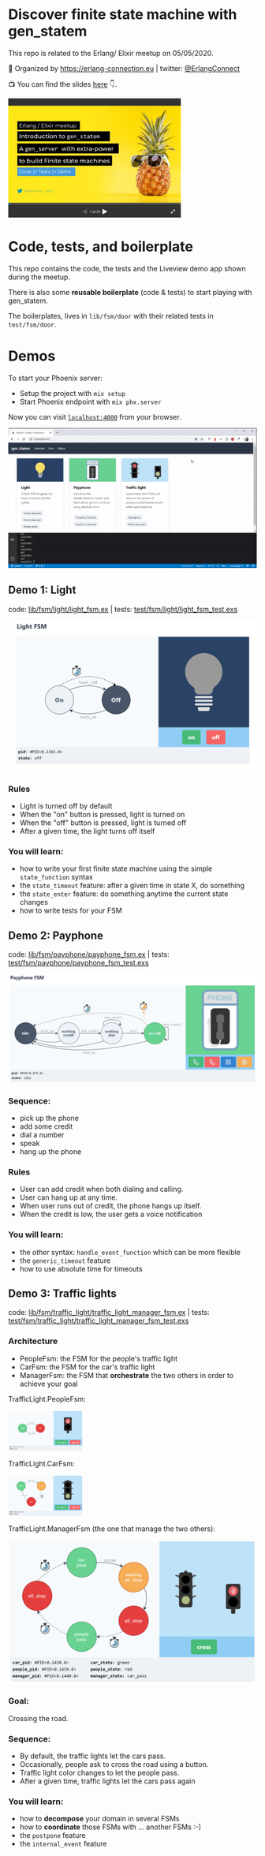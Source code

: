 # Discover finite state machine with gen_statem

This repo is related to the Erlang/ Elixir meetup on 05/05/2020.

:pray: Organized by https://erlang-connection.eu | twitter: [@ErlangConnect](https://twitter.com/ErlangConnect)

:tv: You can find the  slides [here](https://www.slideshare.net/AntoineReyt/discover-finite-state-machines-with-genstatem-in-erlang-elixir) :point_down:.

<a href="priv/doc/gen_statem.pdf" target="_blank"><img src="priv/doc/imgs/slideshare-preview.png" width="350px" /></a>

# Code, tests, and boilerplate

This repo contains the code, the tests and the Liveview demo app shown during the meetup.

There is also some **reusable boilerplate** (code & tests) to start playing with gen_statem.

The boilerplates, lives in `lib/fsm/door` with their related tests in `test/fsm/door`.

# Demos

To start your Phoenix server:

  * Setup the project with `mix setup`
  * Start Phoenix endpoint with `mix phx.server`

Now you can visit [`localhost:4000`](http://localhost:4000) from your browser.

<img src="priv/doc/examples.gif">

## Demo 1: Light

code: [lib/fsm/light/light_fsm.ex](lib/fsm/light/light_fsm.ex) | tests: [test/fsm/light/light_fsm_test.exs](test/fsm/light/light_fsm_test.exs)

<img src="priv/doc/imgs/example-light.png">

### Rules

* Light is turned off by default
* When the "on" button is pressed, light is turned on
* When the "off" button is pressed, light is turned off
* After a given time, the light turns off itself

### You will learn:

* how to write your first finite state machine using the simple `state_function` syntax
* the `state_timeout` feature: after a given time in state X, do something
* the `state_enter` feature: do something anytime the current state changes
* how to write tests for your FSM

## Demo 2: Payphone

code: [lib/fsm/payphone/payphone_fsm.ex](lib/fsm/payphone/payphone_fsm.ex) | tests: [test/fsm/payphone/payphone_fsm_test.exs](test/fsm/payphone/payphone_fsm_test.exs)

<img src="priv/doc/imgs/example-payphone.png">

### Sequence:

* pick up the phone
* add some credit
* dial a number
* speak
* hang up the phone

### Rules

* User can add credit when both dialing and calling.
* User can hang up at any time.
* When user runs out of credit, the phone hangs up itself.
* When the credit is low, the user gets a voice notification

### You will learn:

* the _other_ syntax: `handle_event_function` which can be more flexible
* the `generic_timeout` feature
* how to use absolute time for timeouts

## Demo 3: Traffic lights

code: [lib/fsm/traffic_light/traffic_light_manager_fsm.ex](lib/fsm/traffic_light/traffic_light_manager_fsm.ex) | tests: [test/fsm/traffic_light/traffic_light_manager_fsm_test.exs](test/fsm/traffic_light/traffic_light_manager_fsm_test.exs)

### Architecture

* PeopleFsm: the FSM for the people's traffic light
* CarFsm: the FSM for the car's traffic light
* ManagerFsm: the FSM that **orchestrate** the two others in order to achieve your goal

TrafficLight.PeopleFsm:

<img src="priv/doc/imgs/example-traffic-light-people.png" width="30%">

TrafficLight.CarFsm:

<img src="priv/doc/imgs/example-traffic-light-car.png" width="30%">

TrafficLight.ManagerFsm (the one that manage the two others):

<img src="priv/doc/imgs/example-traffic-light-manager.png">

### Goal:
Crossing the road.

### Sequence:

* By default, the traffic lights let the cars pass.
* Occasionally, people ask to cross the road using a button.
* Traffic light color changes to let the people pass.
* After a given time, traffic lights let the cars pass again

### You will learn:

* how to **decompose** your domain in several FSMs
* how to **coordinate** those FSMs with ... another FSMs :-)
* the `postpone` feature
* the `internal_event` feature
